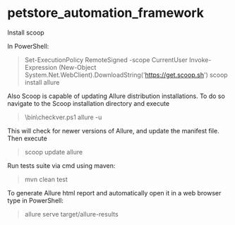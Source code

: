 # petstore_automation_framework

Install scoop

In PowerShell:

>Set-ExecutionPolicy RemoteSigned -scope CurrentUser
>Invoke-Expression (New-Object System.Net.WebClient).DownloadString('https://get.scoop.sh')
>scoop install allure

Also Scoop is capable of updating Allure distribution installations. To do so navigate to the Scoop installation directory and execute
>\bin\checkver.ps1 allure -u

This will check for newer versions of Allure, and update the manifest file. Then execute
>scoop update allure

Run tests suite via cmd using maven:
>mvn clean test 

To generate Allure html report and automatically open it in a web browser type in PowerShell:
>allure serve target/allure-results
